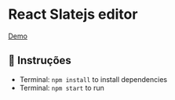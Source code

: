 # React Slatejs editor

[Demo](https://ueditor.herokuapp.com)

## 🎒 Instruções

* Terminal: `npm install` to install dependencies
* Terminal: `npm start` to run
